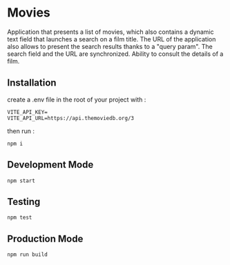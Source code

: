 # Movies

Application that presents a list of movies, which also contains a dynamic text field that launches a search on a film title. The URL of the application also allows to present the search results thanks to a "query param". The search field and the URL are synchronized.
Ability to consult the details of a film.

## Installation

create a .env file in the root of your project with :

```
VITE_API_KEY=
VITE_API_URL=https://api.themoviedb.org/3
```

then run :

```
npm i
```

## Development Mode

```
npm start
```

## Testing

```
npm test
```

## Production Mode

```
npm run build
```
